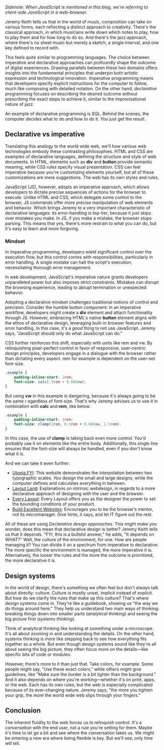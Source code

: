 _Sidenote: When JavaScript is mentioned in this blog, we're referring to client-side JavaScript in a web-browser._

Jeremy Keith tells us that in the world of music, composition can take on various forms, each reflecting a distinct approach to creativity. There's the classical approach, in which musicians write down which notes to play, how to play them and for how long to do so. And there's the jazz approach, where there's no sheet music but merely a sketch, a single interval, and one key defined to record with.

This feels quite similar to programming languages. The choice between imperative and declarative approaches can profoundly shape the outcome of digital experiences. Drawing parallels between these two domains offers insights into the fundamental principles that underpin both artistic expression and technological innovation. _Imperative_ programming means that developers specify explicit instructions for the computer to follow, much like composing with detailed notation. On the other hand, _declarative_ programming focuses on describing the desired outcome without prescribing the exact steps to achieve it, similar to the improvisational nature of jazz.

An example of declarative programming is _SQL_. Behind the scenes, the computer decides what to do and how to do it. You just get the result.

## Declarative vs imperative

Translating this analogy to the world wide web, we'll how various web technologies embody these contrasting philosophies. HTML and CSS are examples of declarative languages, defining the structure and style of web documents. In HTML, elements such as **div** and **button** provide semantic meaning, while CSS rules specify visual presentation. CSS can feel imperative because you're customizing elements yourself, but all of these customizations are mere suggestions. The web has its own styles and rules.

JavaScript (JS), however, adopts an imperative approach, which allows developers to dictate precise sequences of actions for the browser to execute. Unlike HTML and CSS, which delegate some control to the browser, JS commands offer more precise manipulation of web elements and behavior. Which brings Jeremy to a very important characteristic of declarative languages: its error-handling is top-tier, because it just skips over mistakes you make. In JS, if you make a mistake, the browser stops parsing. This means that yes, there's more restrain to what you can do, but it's easy to learn and more forgiving.

### Mindset

In imperative programming, developers wield significant control over the execution flow, but this control comes with responsibilities, particularly in error handling. A single mistake can halt the script's execution, necessitating thorough error management.

In web development, JavaScript's imperative nature grants developers unparalleled power but also imposes strict constraints. Mistakes can disrupt the browsing experience, leading to abrupt termination or unexpected behavior.

Adopting a declarative mindset challenges traditional notions of control and precision. Consider the humble button component: in an imperative workflow, developers might create a **div** element and attach functionality through JS. However, embracing HTML's native **button** element aligns with the ethos of declarative design, leveraging built-in browser features and error handling. In this case, it's a *good* thing to not use JavaScript. Jeremy says, "JavaScript should only do what JavaScript can do."

CSS further reinforces this shift, especially with units like rem and vw. By relinquishing pixel-perfect control in favor of responsive, user-centric design principles, developers engage in a dialogue with the browser rather than dictating every aspect. rem for example is dependent on the user-set font-size.

```css
.example {
    padding-inline-start: 1rem;
    font-size: calc(.5rem + 0.666vw);
}
```

But using **vw** in this example is dangering, because it's always going to be the same r egardless of font-size. That's why Jeremy advises us to use it in rombination with **calc** and **rem**, like below:

```css
.example {
    padding-inline-start: 1rem;
    font-size: clamp(1rem, 0.5rem + 0.666vw, 1.5rem);
}
```

In this case, the use of **clamp** is taking back even more control. You'd probably use it on elements like the entire body. Additionally, this single line ensures that the font-size will always be handled, even if you don't know what it is.

And we can take it even further:
- [Utopia.FYI](utopia.fyi): This website demonstrates the interpolation between two typographic scales. _You_ design the small and large designs, while the computer defines and calculates everything in between.
- [Layout Land](youtube.com/layoutland): Explanations on intrinsic webdesign, in regards to a more declarative approach of designing with the user and the browser.
- [Every Layout](every-layout.dev): Every Layout offers you as the designer the power to set the bounding conditions of your product.
- [Build Excellent Websites](buildexcellentwebsit.es): Encourages you to be the browser’s mentor, not its micromanager. Give hints, it says, and let IT figure out the rest.

All of these are using _Declarative design approaches_. This might make you wonder, does this mean that declarative design is better? Jeremy Keith tells us that it depends. "FYI, this is a bullshit answer," he adds, "It depends on WHAT?" Well, the culture of the environment, for one. How are people managing it? You can divide it on a spectrum from imperative to declarative. The more specific the environment is managed, the more imperative it is. Alternatively, the looser the rules and the more the outcome is prioritized, the more declarative it is.
    
## Design systems


In the world of design, there's something we often feel but don't always talk about directly: culture. Culture is mostly unset, implicit instead of explicit. But how do we clarify the rules that make up this culture? That's where design systems come in. They're like a guidebook, showing us "the way we do things around here." They help us understand two main ways of thinking: breaking things down into smaller parts (_analytical thinking_) and seeing the big picture first (_systems thinking_).

Think of analytical thinking like looking at something under a microscope. It's all about zooming in and understanding the details. On the other hand, systems thinking is more like stepping back to see how everything fits together as a whole. But even though design systems sound like they're all about seeing the big picture, they often focus more on the details—like specific bits of code or modules.

However, there's more to it than just that. Take colors, for example. Some people might say, "Use these exact colors," while others might give guidelines, like "Make sure the border is a bit lighter than the background." And it also depends on where you're working—whether it's on print, apps, or the web. Each has its own rules, but the web is especially complicated because of its ever-changing nature. Jeremy says, "the more you tighten your grip, the more the world wide web slips through your fingers."

## Conclusion

The inherent fluidity to the web forces us to relinquish control. It's a _conversation_ with the end user, not a rule you're setting for them. Maybe it's time to let go a bit and see where the conversation takes us. We might be entering a new era where being flexible is key. But we'll see, only time will tell.
